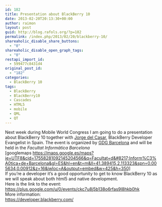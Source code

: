 ```yaml
---
id: 182
title: Presentation about BlackBerry 10
date: 2013-02-20T20:13:30+00:00
author: raimon
layout: post
guid: http://blog.rafols.org/?p=182
permalink: /index.php/2013/02/20/blackberry-10/
shareaholic_disable_share_buttons:
  - "0"
shareaholic_disable_open_graph_tags:
  - "0"
restapi_import_id:
  - 599477c8431d4
original_post_id:
  - "182"
categories:
  - BlackBerry 10
tags:
  - BlackBerry
  - BlackBerry10
  - Cascades
  - HTML5
  - mobile
  - QML
  - QT
---
```

Next week during Mobile World Congress I am going to do a presentation about BlackBerry 10 together with [Jorge del Casar](http://es.linkedin.com/in/jorgecasar), BlackBerry Developer Evangelist in Spain. The event is organized by [GDG Barcelona](http://gdgbarcelona.blogspot.com.es/) and will be held in the _Facultat Informàtica Barcelona_  
[googlemaps https://maps.google.es/maps?ie=UTF8&cid=17558281092145204566&q=Facultat+d&#8217;Inform%C3%A0tica+de+Barcelona&gl=ES&hl=en&t=m&ll=41.389415,2.113323&spn=0.005634,0.00912&z=16&iwloc=A&output=embed&w=425&h=350]  
If you&#8217;re a developer it&#8217;s a good opportunity to get to know BlackBerry 10 as we will speak about both html5 and native development.  
Here is the link to the event:  
<https://plus.google.com/u/0/events/ckc7u8j5b138o6rfas9l8hkb0hk>  
More information:  
<https://developer.blackberry.com/>